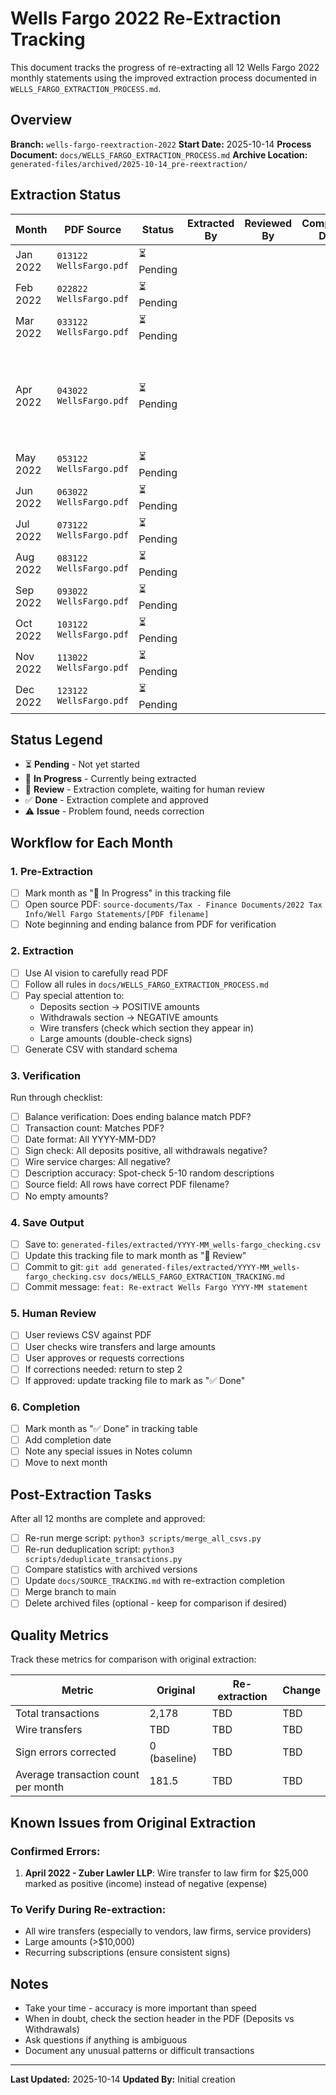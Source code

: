 # Wells Fargo 2022 Re-Extraction Tracking

This document tracks the progress of re-extracting all 12 Wells Fargo 2022 monthly statements using the improved extraction process documented in `WELLS_FARGO_EXTRACTION_PROCESS.md`.

## Overview

**Branch:** `wells-fargo-reextraction-2022`
**Start Date:** 2025-10-14
**Process Document:** `docs/WELLS_FARGO_EXTRACTION_PROCESS.md`
**Archive Location:** `generated-files/archived/2025-10-14_pre-reextraction/`

## Extraction Status

| Month | PDF Source | Status | Extracted By | Reviewed By | Completion Date | Notes |
|-------|-----------|--------|--------------|-------------|-----------------|-------|
| Jan 2022 | `013122 WellsFargo.pdf` | ⏳ Pending | | | | |
| Feb 2022 | `022822 WellsFargo.pdf` | ⏳ Pending | | | | |
| Mar 2022 | `033122 WellsFargo.pdf` | ⏳ Pending | | | | |
| Apr 2022 | `043022 WellsFargo.pdf` | ⏳ Pending | | | | Known issue: Zuber Lawler wire transfer sign error |
| May 2022 | `053122 WellsFargo.pdf` | ⏳ Pending | | | | |
| Jun 2022 | `063022 WellsFargo.pdf` | ⏳ Pending | | | | |
| Jul 2022 | `073122 WellsFargo.pdf` | ⏳ Pending | | | | |
| Aug 2022 | `083122 WellsFargo.pdf` | ⏳ Pending | | | | |
| Sep 2022 | `093022 WellsFargo.pdf` | ⏳ Pending | | | | |
| Oct 2022 | `103122 WellsFargo.pdf` | ⏳ Pending | | | | |
| Nov 2022 | `113022 WellsFargo.pdf` | ⏳ Pending | | | | |
| Dec 2022 | `123122 WellsFargo.pdf` | ⏳ Pending | | | | |

## Status Legend

- ⏳ **Pending** - Not yet started
- 🔄 **In Progress** - Currently being extracted
- 👀 **Review** - Extraction complete, waiting for human review
- ✅ **Done** - Extraction complete and approved
- ⚠️ **Issue** - Problem found, needs correction

## Workflow for Each Month

### 1. Pre-Extraction
- [ ] Mark month as "🔄 In Progress" in this tracking file
- [ ] Open source PDF: `source-documents/Tax - Finance Documents/2022 Tax Info/Well Fargo Statements/[PDF filename]`
- [ ] Note beginning and ending balance from PDF for verification

### 2. Extraction
- [ ] Use AI vision to carefully read PDF
- [ ] Follow all rules in `docs/WELLS_FARGO_EXTRACTION_PROCESS.md`
- [ ] Pay special attention to:
  - Deposits section → POSITIVE amounts
  - Withdrawals section → NEGATIVE amounts
  - Wire transfers (check which section they appear in)
  - Large amounts (double-check signs)
- [ ] Generate CSV with standard schema

### 3. Verification
Run through checklist:
- [ ] Balance verification: Does ending balance match PDF?
- [ ] Transaction count: Matches PDF?
- [ ] Date format: All YYYY-MM-DD?
- [ ] Sign check: All deposits positive, all withdrawals negative?
- [ ] Wire service charges: All negative?
- [ ] Description accuracy: Spot-check 5-10 random descriptions
- [ ] Source field: All rows have correct PDF filename?
- [ ] No empty amounts?

### 4. Save Output
- [ ] Save to: `generated-files/extracted/YYYY-MM_wells-fargo_checking.csv`
- [ ] Update this tracking file to mark month as "👀 Review"
- [ ] Commit to git: `git add generated-files/extracted/YYYY-MM_wells-fargo_checking.csv docs/WELLS_FARGO_EXTRACTION_TRACKING.md`
- [ ] Commit message: `feat: Re-extract Wells Fargo YYYY-MM statement`

### 5. Human Review
- [ ] User reviews CSV against PDF
- [ ] User checks wire transfers and large amounts
- [ ] User approves or requests corrections
- [ ] If corrections needed: return to step 2
- [ ] If approved: update tracking file to mark as "✅ Done"

### 6. Completion
- [ ] Mark month as "✅ Done" in tracking table
- [ ] Add completion date
- [ ] Note any special issues in Notes column
- [ ] Move to next month

## Post-Extraction Tasks

After all 12 months are complete and approved:

- [ ] Re-run merge script: `python3 scripts/merge_all_csvs.py`
- [ ] Re-run deduplication script: `python3 scripts/deduplicate_transactions.py`
- [ ] Compare statistics with archived versions
- [ ] Update `docs/SOURCE_TRACKING.md` with re-extraction completion
- [ ] Merge branch to main
- [ ] Delete archived files (optional - keep for comparison if desired)

## Quality Metrics

Track these metrics for comparison with original extraction:

| Metric | Original | Re-extraction | Change |
|--------|----------|---------------|--------|
| Total transactions | 2,178 | TBD | TBD |
| Wire transfers | TBD | TBD | TBD |
| Sign errors corrected | 0 (baseline) | TBD | TBD |
| Average transaction count per month | 181.5 | TBD | TBD |

## Known Issues from Original Extraction

### Confirmed Errors:
1. **April 2022 - Zuber Lawler LLP**: Wire transfer to law firm for $25,000 marked as positive (income) instead of negative (expense)

### To Verify During Re-extraction:
- All wire transfers (especially to vendors, law firms, service providers)
- Large amounts (>$10,000)
- Recurring subscriptions (ensure consistent signs)

## Notes

- Take your time - accuracy is more important than speed
- When in doubt, check the section header in the PDF (Deposits vs Withdrawals)
- Ask questions if anything is ambiguous
- Document any unusual patterns or difficult transactions

---

**Last Updated:** 2025-10-14
**Updated By:** Initial creation
